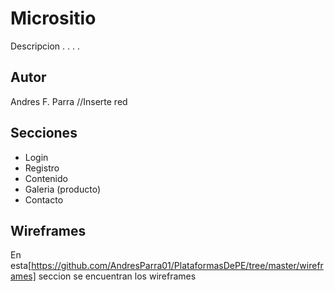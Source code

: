 # Micrositio

Descripcion . . . .

## Autor

Andres F. Parra
//Inserte red

## Secciones

* Login
* Registro
* Contenido
* Galeria (producto)
* Contacto

## Wireframes

En esta[https://github.com/AndresParra01/PlataformasDePE/tree/master/wireframes] seccion se encuentran los wireframes 
